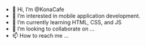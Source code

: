 - 👋 Hi, I’m @KonaCafe
- 👀 I’m interested in mobile application development.
- 🌱 I’m currently learning HTML, CSS, and JS
- 💞️ I’m looking to collaborate on ...
- 📫 How to reach me ...

<!---
KonaCafe/KonaCafe is a ✨ special ✨ repository because its `README.md` (this file) appears on your GitHub profile.
You can click the Preview link to take a look at your changes.
--->
